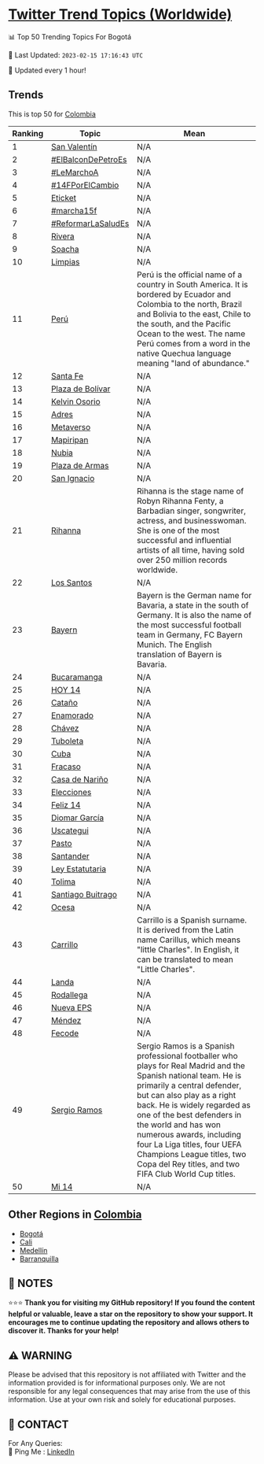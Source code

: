 [Twitter Trend Topics (Worldwide)](https://github.com/ErcinDedeoglu/Twitter-Trend-Topics)
==========


📊 Top 50 Trending Topics For Bogotá

📆 Last Updated: `2023-02-15 17:16:43 UTC`

🔧 Updated every 1 hour!


## Trends

This is top 50 for [Colombia](</Colombia>)

| Ranking | Topic | Mean |
| ------- | ------------ | ------------ |
| 1 | [San Valentín](http://twitter.com/search?q=San+Valent%c3%adn) | N/A |
| 2 | [#ElBalconDePetroEs](http://twitter.com/search?q=%23ElBalconDePetroEs) | N/A |
| 3 | [#LeMarchoA](http://twitter.com/search?q=%23LeMarchoA) | N/A |
| 4 | [#14FPorElCambio](http://twitter.com/search?q=%2314FPorElCambio) | N/A |
| 5 | [Eticket](http://twitter.com/search?q=Eticket) | N/A |
| 6 | [#marcha15f](http://twitter.com/search?q=%23marcha15f) | N/A |
| 7 | [#ReformarLaSaludEs](http://twitter.com/search?q=%23ReformarLaSaludEs) | N/A |
| 8 | [Rivera](http://twitter.com/search?q=Rivera) | N/A |
| 9 | [Soacha](http://twitter.com/search?q=Soacha) | N/A |
| 10 | [Limpias](http://twitter.com/search?q=Limpias) | N/A |
| 11 | [Perú](http://twitter.com/search?q=Per%c3%ba) | Perú is the official name of a country in South America. It is bordered by Ecuador and Colombia to the north, Brazil and Bolivia to the east, Chile to the south, and the Pacific Ocean to the west. The name Perú comes from a word in the native Quechua language meaning "land of abundance." |
| 12 | [Santa Fe](http://twitter.com/search?q=Santa+Fe) | N/A |
| 13 | [Plaza de Bolívar](http://twitter.com/search?q=Plaza+de+Bol%c3%advar) | N/A |
| 14 | [Kelvin Osorio](http://twitter.com/search?q=Kelvin+Osorio) | N/A |
| 15 | [Adres](http://twitter.com/search?q=Adres) | N/A |
| 16 | [Metaverso](http://twitter.com/search?q=Metaverso) | N/A |
| 17 | [Mapiripan](http://twitter.com/search?q=Mapiripan) | N/A |
| 18 | [Nubia](http://twitter.com/search?q=Nubia) | N/A |
| 19 | [Plaza de Armas](http://twitter.com/search?q=Plaza+de+Armas) | N/A |
| 20 | [San Ignacio](http://twitter.com/search?q=San+Ignacio) | N/A |
| 21 | [Rihanna](http://twitter.com/search?q=Rihanna) | Rihanna is the stage name of Robyn Rihanna Fenty, a Barbadian singer, songwriter, actress, and businesswoman. She is one of the most successful and influential artists of all time, having sold over 250 million records worldwide. |
| 22 | [Los Santos](http://twitter.com/search?q=Los+Santos) | N/A |
| 23 | [Bayern](http://twitter.com/search?q=Bayern) | Bayern is the German name for Bavaria, a state in the south of Germany. It is also the name of the most successful football team in Germany, FC Bayern Munich. The English translation of Bayern is Bavaria. |
| 24 | [Bucaramanga](http://twitter.com/search?q=Bucaramanga) | N/A |
| 25 | [HOY 14](http://twitter.com/search?q=HOY+14) | N/A |
| 26 | [Cataño](http://twitter.com/search?q=Cata%c3%b1o) | N/A |
| 27 | [Enamorado](http://twitter.com/search?q=Enamorado) | N/A |
| 28 | [Chávez](http://twitter.com/search?q=Ch%c3%a1vez) | N/A |
| 29 | [Tuboleta](http://twitter.com/search?q=Tuboleta) | N/A |
| 30 | [Cuba](http://twitter.com/search?q=Cuba) | N/A |
| 31 | [Fracaso](http://twitter.com/search?q=Fracaso) | N/A |
| 32 | [Casa de Nariño](http://twitter.com/search?q=Casa+de+Nari%c3%b1o) | N/A |
| 33 | [Elecciones](http://twitter.com/search?q=Elecciones) | N/A |
| 34 | [Feliz 14](http://twitter.com/search?q=Feliz+14) | N/A |
| 35 | [Diomar García](http://twitter.com/search?q=Diomar+Garc%c3%ada) | N/A |
| 36 | [Uscategui](http://twitter.com/search?q=Uscategui) | N/A |
| 37 | [Pasto](http://twitter.com/search?q=Pasto) | N/A |
| 38 | [Santander](http://twitter.com/search?q=Santander) | N/A |
| 39 | [Ley Estatutaria](http://twitter.com/search?q=Ley+Estatutaria) | N/A |
| 40 | [Tolima](http://twitter.com/search?q=Tolima) | N/A |
| 41 | [Santiago Buitrago](http://twitter.com/search?q=Santiago+Buitrago) | N/A |
| 42 | [Ocesa](http://twitter.com/search?q=Ocesa) | N/A |
| 43 | [Carrillo](http://twitter.com/search?q=Carrillo) | Carrillo is a Spanish surname. It is derived from the Latin name Carillus, which means "little Charles". In English, it can be translated to mean "Little Charles". |
| 44 | [Landa](http://twitter.com/search?q=Landa) | N/A |
| 45 | [Rodallega](http://twitter.com/search?q=Rodallega) | N/A |
| 46 | [Nueva EPS](http://twitter.com/search?q=Nueva+EPS) | N/A |
| 47 | [Méndez](http://twitter.com/search?q=M%c3%a9ndez) | N/A |
| 48 | [Fecode](http://twitter.com/search?q=Fecode) | N/A |
| 49 | [Sergio Ramos](http://twitter.com/search?q=Sergio+Ramos) | Sergio Ramos is a Spanish professional footballer who plays for Real Madrid and the Spanish national team. He is primarily a central defender, but can also play as a right back. He is widely regarded as one of the best defenders in the world and has won numerous awards, including four La Liga titles, four UEFA Champions League titles, two Copa del Rey titles, and two FIFA Club World Cup titles. |
| 50 | [Mi 14](http://twitter.com/search?q=Mi+14) | N/A |



## Other Regions in [Colombia](</Colombia>)

* [Bogotá](</Colombia/Bogotá.md>)
* [Cali](</Colombia/Cali.md>)
* [Medellín](</Colombia/Medellín.md>)
* [Barranquilla](</Colombia/Barranquilla.md>)



## 📝 NOTES

⭐⭐⭐ **Thank you for visiting my GitHub repository! If you found the content helpful or valuable, leave a star on the repository to show your support. It encourages me to continue updating the repository and allows others to discover it. Thanks for your help!**


## ⚠️ WARNING

Please be advised that this repository is not affiliated with Twitter and the information provided is for informational purposes only. We are not responsible for any legal consequences that may arise from the use of this information. Use at your own risk and solely for educational purposes.


## 📨 CONTACT

 For Any Queries:  
            🏓 Ping Me : [LinkedIn](https://www.linkedin.com/in/ercindedeoglu/)

